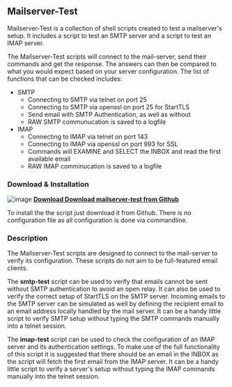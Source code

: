 ## Mailserver-Test

Mailserver-Test is a collection of shell scripts created to test a mailserver's setup. It includes a script to test an SMTP server and a script to test an IMAP server.

The Mailserver-Test scripts will connect to the mail-server, send their commands and get the response. The answers can then be compared to what you would expect based on your server configuration. The list of functions that can be checked includes:

*  SMTP
   * Connecting to SMTP via telnet on port 25
   * Connecting to SMTP via openssl on port 25 for StartTLS
   * Send email with SMTP Authentication, as well as without
   * RAW SMTP communucation is saved to a logfile
* IMAP
   * Connecting to IMAP via telnet on port 143
   * Connecting to IMAP via openssl on port 993 for SSL
   * Commands will EXAMINE and SELECT the INBOX and read the first available email
   * RAW IMAP comminucation is saved to a logfile
   

### Download & Installation

![image](http://www.tinned-software.net/images/icons/download.png) **[Download Download mailserver-test from Github](https://github.com/tinned-software/mailserver-test)**

To install the the script just download it from Github. There is no configuration file as all configuration is done via commandline.

### Description

The Mailserver-Test scripts are designed to connect to the mail-server to verify its configuration. These scripts do not aim to be full-featured email clients. 

The **smtp-test** script can be used to verify that emails cannot be sent without SMTP authentication to avoid an open relay. It can also be used to verify the correct setup of StartTLS on the SMTP server. Incoming emails to the SMTP server can be simulated as well by defining the recipient email to an email address locally handled by the mail server. It can be a handy little script to verify SMTP setup without typing the SMTP commands manually into a telnet session.

The **imap-test** script can be used to check the configuration of an IMAP server and its authentication settings. To make use of the full functionality of this script it is suggested that there should be an email in the INBOX as the script will fetch the first email from the IMAP server. It can be a handy little script to verify a server's setup without typing the IMAP commands manually into the telnet session.
